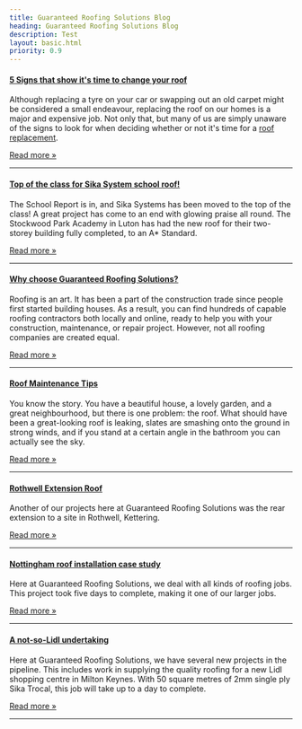```yaml
---
title: Guaranteed Roofing Solutions Blog
heading: Guaranteed Roofing Solutions Blog
description: Test
layout: basic.html
priority: 0.9
---
```


#### [5 Signs that show it's time to change your roof](signs-roof-needs-replacing/)

Although replacing a tyre on your car or swapping out an old carpet might be considered a small endeavour, replacing the roof on our homes is a major and expensive job. Not only that, but many of us are simply unaware of the signs to look for when deciding whether or not it's time for a <a href="/services/">roof replacement</a>.

[Read more &#187;](signs-roof-needs-replacing/)

<hr>

#### [Top of the class for Sika System school roof!](sika-system-school-roof-installation/)

The School Report is in, and Sika Systems has been moved to the top of the class! A great project has come to an end with glowing praise all round. The Stockwood Park Academy in Luton has had the new roof for their two-storey building fully completed, to an A* Standard. 

[Read more &#187;](sika-system-school-roof-installation/)

<hr>

#### [Why choose Guaranteed Roofing Solutions?](expert-roofing-specialists/)

Roofing is an art. It has been a part of the construction trade since people first started building houses. As a result, you can find hundreds of capable roofing contractors both locally and online, ready to help you with your construction, maintenance, or repair project. However, not all roofing companies are created equal.

[Read more &#187;](expert-roofing-specialists/)

<hr>

#### [Roof Maintenance Tips](top-roof-maintenance-tips/)

You know the story. You have a beautiful house, a lovely garden, and a great neighbourhood, but there is one problem: the roof. What should have been a great-looking roof is leaking, slates are smashing onto the ground in strong winds, and if you stand at a certain angle in the bathroom you can actually see the sky.

[Read more &#187;](top-roof-maintenance-tips/)

<hr>

#### [Rothwell Extension Roof](rothwell-extension-roof/)

Another of our projects here at Guaranteed Roofing Solutions was the rear extension to a site in Rothwell, Kettering.

[Read more &#187;](rothwell-extension-roof/)

<hr>

#### [Nottingham roof installation case study](nottingham-roof-installation/)

Here at Guaranteed Roofing Solutions, we deal with all kinds of roofing jobs. This project took five days to complete, making it one of our larger jobs.

[Read more &#187;](nottingham-roof-installation/)

<hr>

#### [A not-so-Lidl undertaking](milton-keynes-lidl/)

Here at Guaranteed Roofing Solutions, we have several new projects in the pipeline. This includes work in supplying the quality roofing for a new Lidl shopping centre in Milton Keynes. With 50 square metres of 2mm single ply Sika Trocal, this job will take up to a day to complete.

[Read more &#187;](milton-keynes-lidl/)

<hr>